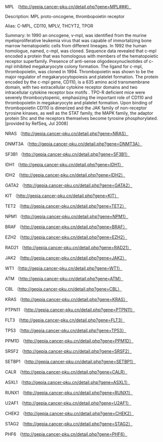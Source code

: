 MPL （http://gepia.cancer-pku.cn/detail.php?gene=MPL###）

Description: MPL proto-oncogene, thrombopoietin receptor

Alias: C-MPL, CD110, MPLV, THCYT2, TPOR

Summary: In 1990 an oncogene, v-mpl, was identified from the murine myeloproliferative leukemia virus that was capable of immortalizing bone marrow hematopoietic cells from different lineages. In 1992 the human homologue, named, c-mpl, was cloned. Sequence data revealed that c-mpl encoded a protein that was homologous with members of the hematopoietic receptor superfamily. Presence of anti-sense oligodeoxynucleotides of c-mpl inhibited megakaryocyte colony formation. The ligand for c-mpl, thrombopoietin, was cloned in 1994. Thrombopoietin was shown to be the major regulator of megakaryocytopoiesis and platelet formation. The protein encoded by the c-mpl gene, CD110, is a 635 amino acid transmembrane domain, with two extracellular cytokine receptor domains and two intracellular cytokine receptor box motifs . TPO-R deficient mice were severely thrombocytopenic, emphasizing the important role of CD110 and thrombopoietin in megakaryocyte and platelet formation. Upon binding of thrombopoietin CD110 is dimerized and the JAK family of non-receptor tyrosine kinases, as well as the STAT family, the MAPK family, the adaptor protein Shc and the receptors themselves become tyrosine phosphorylated. [provided by RefSeq, Jul 2008]


NRAS （http://gepia.cancer-pku.cn/detail.php?gene=NRAS）

DNMT3A （http://gepia.cancer-pku.cn/detail.php?gene=DNMT3A）

SF3B1 （http://gepia.cancer-pku.cn/detail.php?gene=SF3B1）

IDH1 （http://gepia.cancer-pku.cn/detail.php?gene=IDH1）

IDH2 （http://gepia.cancer-pku.cn/detail.php?gene=IDH2）

GATA2 （http://gepia.cancer-pku.cn/detail.php?gene=GATA2）

KIT （http://gepia.cancer-pku.cn/detail.php?gene=KIT）

TET2 （http://gepia.cancer-pku.cn/detail.php?gene=TET2）

NPM1 （http://gepia.cancer-pku.cn/detail.php?gene=NPM1）

BRAF （http://gepia.cancer-pku.cn/detail.php?gene=BRAF）

EZH2 （http://gepia.cancer-pku.cn/detail.php?gene=EZH2）

RAD21 （http://gepia.cancer-pku.cn/detail.php?gene=RAD21）

JAK2 （http://gepia.cancer-pku.cn/detail.php?gene=JAK2）

WT1 （http://gepia.cancer-pku.cn/detail.php?gene=WT1）

ATM （http://gepia.cancer-pku.cn/detail.php?gene=ATM）

CBL （http://gepia.cancer-pku.cn/detail.php?gene=CBL）

KRAS （http://gepia.cancer-pku.cn/detail.php?gene=KRAS）

PTPN11 （http://gepia.cancer-pku.cn/detail.php?gene=PTPN11）

FLT3 （http://gepia.cancer-pku.cn/detail.php?gene=FLT3）

TP53 （http://gepia.cancer-pku.cn/detail.php?gene=TP53）

PPM1D （http://gepia.cancer-pku.cn/detail.php?gene=PPM1D）

SRSF2 （http://gepia.cancer-pku.cn/detail.php?gene=SRSF2）

SETBP1 （http://gepia.cancer-pku.cn/detail.php?gene=SETBP1）

CALR （http://gepia.cancer-pku.cn/detail.php?gene=CALR）

ASXL1 （http://gepia.cancer-pku.cn/detail.php?gene=ASXL1）

RUNX1 （http://gepia.cancer-pku.cn/detail.php?gene=RUNX1）

U2AF1 （http://gepia.cancer-pku.cn/detail.php?gene=U2AF1）

CHEK2 （http://gepia.cancer-pku.cn/detail.php?gene=CHEK2）

STAG2 （http://gepia.cancer-pku.cn/detail.php?gene=STAG2）

PHF6 （http://gepia.cancer-pku.cn/detail.php?gene=PHF6）
